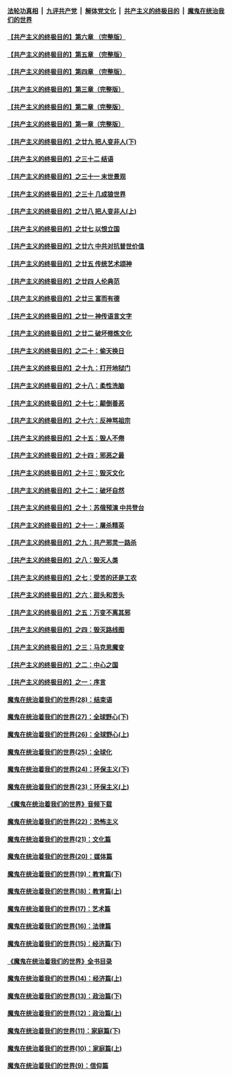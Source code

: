 ####  [法轮功真相](../../../../basic/blob/master/README.md?t=07062302) &nbsp;|&nbsp; [九评共产党](../../../../9ping.md/blob/master/README.md?t=07062302) &nbsp;|&nbsp; [解体党文化](../../../../jtdwh.md/blob/master/README.md?t=07062302)  &nbsp;|&nbsp; [共产主义的终极目的](../../../../gczydzjmd.md/blob/master/README.md?t=07062302) &nbsp;|&nbsp; [魔鬼在统治我们的世界](../../../../mgztzwmdsj.md/blob/master/README.md?t=07062302) 

#### [【共产主义的终极目的】第六章 （完整版）](../pages/nsc422/n11428913.md?t=07062302) 

#### [【共产主义的终极目的】第五章 （完整版）](../pages/nsc422/n11428912.md?t=07062302) 

#### [【共产主义的终极目的】第四章 （完整版）](../pages/nsc422/n11428907.md?t=07062302) 

#### [【共产主义的终极目的】第三章（完整版）](../pages/nsc422/n11428848.md?t=07062302) 

#### [【共产主义的终极目的】第二章（完整版）](../pages/nsc422/n11428831.md?t=07062302) 

#### [【共产主义的终极目的】第一章（完整版）](../pages/nsc422/n11417651.md?t=07062302) 

#### [【共产主义的终极目的】之廿九 把人变非人(下)](../pages/nsc422/n11344140.md?t=07062302) 

#### [【共产主义的终极目的】之三十二 结语](../pages/nsc422/n11360535.md?t=07062302) 

#### [【共产主义的终极目的】之三十一 末世景观](../pages/nsc422/n11351129.md?t=07062302) 

#### [【共产主义的终极目的】之三十 几成狼世界](../pages/nsc422/n11348280.md?t=07062302) 

#### [【共产主义的终极目的】之廿八 把人变非人(上)](../pages/nsc422/n11340492.md?t=07062302) 

#### [【共产主义的终极目的】之廿七 以恨立国](../pages/nsc422/n11336944.md?t=07062302) 

#### [【共产主义的终极目的】之廿六 中共对抗普世价值](../pages/nsc422/n11324785.md?t=07062302) 

#### [【共产主义的终极目的】之廿五 传统艺术颂神](../pages/nsc422/n11296396.md?t=07062302) 

#### [【共产主义的终极目的】之廿四 人伦典范](../pages/nsc422/n11296397.md?t=07062302) 

#### [【共产主义的终极目的】之廿三 富而有德](../pages/nsc422/n11283598.md?t=07062302) 

#### [【共产主义的终极目的】之廿一 神传语言文字](../pages/nsc422/n11263265.md?t=07062302) 

#### [【共产主义的终极目的】之廿二 破坏修炼文化](../pages/nsc422/n11245728.md?t=07062302) 

#### [【共产主义的终极目的】之二十：偷天换日](../pages/nsc422/n11238846.md?t=07062302) 

#### [【共产主义的终极目的】之十九：打开地狱门](../pages/nsc422/n11206376.md?t=07062302) 

#### [【共产主义的终极目的】之十八：柔性洗脑](../pages/nsc422/n11199994.md?t=07062302) 

#### [【共产主义的终极目的】之十七：颠倒善恶](../pages/nsc422/n11179782.md?t=07062302) 

#### [【共产主义的终极目的】之十六：反神骂祖宗](../pages/nsc422/n11166798.md?t=07062302) 

#### [【共产主义的终极目的】之十五：毁人不倦](../pages/nsc422/n11166792.md?t=07062302) 

#### [【共产主义的终极目的】之十四：邪恶之最](../pages/nsc422/n11150249.md?t=07062302) 

#### [【共产主义的终极目的】之十三：毁灭文化](../pages/nsc422/n11135227.md?t=07062302) 

#### [【共产主义的终极目的】之十二：破坏自然](../pages/nsc422/n11135214.md?t=07062302) 

#### [【共产主义的终极目的】之十：苏俄预演 中共登台](../pages/nsc422/n11118424.md?t=07062302) 

#### [【共产主义的终极目的】之十一：屠杀精英](../pages/nsc422/n11118442.md?t=07062302) 

#### [【共产主义的终极目的】之九：共产邪灵一路杀](../pages/nsc422/n11114139.md?t=07062302) 

#### [【共产主义的终极目的】之八：毁灭人类](../pages/nsc422/n11108503.md?t=07062302) 

#### [【共产主义的终极目的】之七：受苦的还是工农](../pages/nsc422/n11101809.md?t=07062302) 

#### [【共产主义的终极目的】之六：甜头和苦头](../pages/nsc422/n11096971.md?t=07062302) 

#### [【共产主义的终极目的】之五：万变不离其邪](../pages/nsc422/n11091285.md?t=07062302) 

#### [【共产主义的终极目的】之四：毁灭路线图](../pages/nsc422/n11086284.md?t=07062302) 

#### [【共产主义的终极目的】之三：马克思魔变](../pages/nsc422/n11061941.md?t=07062302) 

#### [【共产主义的终极目的】之二：中心之国](../pages/nsc422/n11047728.md?t=07062302) 

#### [【共产主义的终极目的】之一：序言](../pages/nsc422/n11086077.md?t=07062302) 

#### [魔鬼在统治着我们的世界(28)：结束语](../pages/nsc422/n10936246.md?t=07062302) 

#### [魔鬼在统治着我们的世界(27)：全球野心(下)](../pages/nsc422/n10928319.md?t=07062302) 

#### [魔鬼在统治着我们的世界(26)：全球野心(上)](../pages/nsc422/n10900318.md?t=07062302) 

#### [魔鬼在统治着我们的世界(25)：全球化](../pages/nsc422/n10788205.md?t=07062302) 

#### [魔鬼在统治着我们的世界(24)：环保主义(下)](../pages/nsc422/n10695307.md?t=07062302) 

#### [魔鬼在统治着我们的世界(23)：环保主义(上)](../pages/nsc422/n10688613.md?t=07062302) 

#### [《魔鬼在统治着我们的世界》音频下载](../pages/nsc422/n10635553.md?t=07062302) 

#### [魔鬼在统治着我们的世界(22)：恐怖主义](../pages/nsc422/n10614727.md?t=07062302) 

#### [魔鬼在统治着我们的世界(21)：文化篇](../pages/nsc422/n10597706.md?t=07062302) 

#### [魔鬼在统治着我们的世界(20)：媒体篇](../pages/nsc422/n10586579.md?t=07062302) 

#### [魔鬼在统治着我们的世界(19)：教育篇(下)](../pages/nsc422/n10564808.md?t=07062302) 

#### [魔鬼在统治着我们的世界(18)：教育篇(上)](../pages/nsc422/n10526970.md?t=07062302) 

#### [魔鬼在统治着我们的世界(17)：艺术篇](../pages/nsc422/n10499093.md?t=07062302) 

#### [魔鬼在统治着我们的世界(16)：法律篇](../pages/nsc422/n10485969.md?t=07062302) 

#### [魔鬼在统治着我们的世界(15)：经济篇(下)](../pages/nsc422/n10469975.md?t=07062302) 

#### [《魔鬼在统治着我们的世界》全书目录](../pages/nsc422/n10464261.md?t=07062302) 

#### [魔鬼在统治着我们的世界(14)：经济篇(上)](../pages/nsc422/n10457370.md?t=07062302) 

#### [魔鬼在统治着我们的世界(13)：政治篇(下)](../pages/nsc422/n10448270.md?t=07062302) 

#### [魔鬼在统治着我们的世界(12)：政治篇(上)](../pages/nsc422/n10444576.md?t=07062302) 

#### [魔鬼在统治着我们的世界(11)：家庭篇(下)](../pages/nsc422/n10440961.md?t=07062302) 

#### [魔鬼在统治着我们的世界(10)：家庭篇(上)](../pages/nsc422/n10435448.md?t=07062302) 

#### [魔鬼在统治着我们的世界(9)：信仰篇](../pages/nsc422/n10432159.md?t=07062302) 

